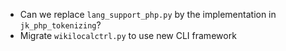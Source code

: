 * Can we replace `lang_support_php.py` by the implementation in `jk_php_tokenizing`?
* Migrate `wikilocalctrl.py` to use new CLI framework

